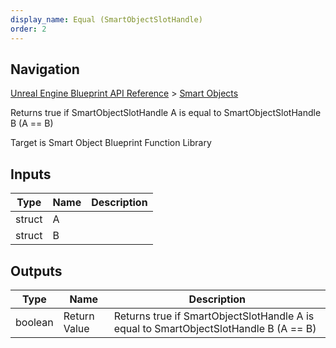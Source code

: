 ```yaml
---
display_name: Equal (SmartObjectSlotHandle)
order: 2
---
```

## Navigation

[Unreal Engine Blueprint API Reference](https://dev.epicgames.com/documentation/en-us/unreal-engine/BlueprintAPI) > [Smart Objects](https://dev.epicgames.com/documentation/en-us/unreal-engine/BlueprintAPI/SmartObjects)

Returns true if SmartObjectSlotHandle A is equal to SmartObjectSlotHandle B (A == B)

Target is Smart Object Blueprint Function Library

## Inputs

| Type | Name | Description |
| --- | --- | --- |
| struct | A |  |
| struct | B |  |

## Outputs

| Type | Name | Description |
| --- | --- | --- |
| boolean | Return Value | Returns true if SmartObjectSlotHandle A is equal to SmartObjectSlotHandle B (A == B) |
